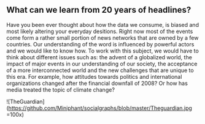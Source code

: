 ## What can we learn from 20 years of headlines?

Have you been ever thought about how the data we consume, is biased and most likely altering your everyday desitions. Right now most of the events come form a rather small portion of news networks that are owned by a few countries.  Our understanding of the word is influenced by powerful actors and we would like to know how. To work with this subject,  we would have to think about different issues such as: the advent of a globalized world, the impact of major events in our understanding of our society, the acceptance of a more interconnected world and the new challenges that are unique to this era. For example, how attitudes towards politics and international organizations changed after the financial downfall of 2008? Or how has media treated the topic of climate change?


![TheGuardian](https://github.com/Miniphant/socialgraphs/blob/master/Theguardian.jpg =100x)





